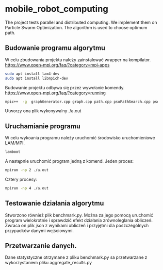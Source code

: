 # mobile_robot_computing
The project tests parallel and distributed computing. We implement them on Particle Swarm Optimization. The algorithm is used to choose optimum path.

## Budowanie programu algorytmu
W celu zbudowania projektu należy zainstalować wrapper na kompilator.
https://www.open-mpi.org/faq/?category=mpi-apps
```sh
sudo apt install lam4-dev      
sudo apt install libmpich-dev  
```
Budowanie projektu odbywa się przez wywołanie komendy. https://www.open-mpi.org/faq/?category=running
```sh
mpic++  -g  graphGenerator.cpp graph.cpp path.cpp psoPathSearch.cpp psoTests.cpp randomPath.cpp main.cpp
```
Utworzy ona plik wykonywalny ./a.out
## Uruchamianie programu
W celu wykoania programu należy uruchomić środowisko uruchomieniowe LAM/MPI.
```sh
lamboot
```
A następnie uruchomić program jedną z komend.
Jeden proces:
```sh
mpirun -np 2 ./a.out
```
Cztery procesy:
```sh
mpirun -np 4 ./a.out
```
<!-- 
Plik ten pzyjmuje następujące argumenty:
- bool inputFromFile - True oznacza, że graf zostanie pobrany z pliku
- int nr_of_iterators - liczba iteracji działania algorytmu
- int nr_of_threads - liczba wątków 
- int graphNrOfNodes - liczba węzłów grafu (wymagana gdy inputFromFile=False)
- double radiusOfNeighbourhood - kąt w zakresie jakiego w kierunku zmiany węzła wyszukiwany jest nowy (wymagana gdy inputFromFile=False)
- graph graph - graf z pliku (wymagana gdy inputFromFile=True) -->

## Testowanie działania algorytmu
Stworzono również plik benchmark.py. Można za jego pomocą uruchomić program wielokrotnie i sprawdzić efekt działania zrównoleglania obliczeń.
Zwraca on plik json z wynikami obliczeń i przyjętmi dla poszczególnych przypadków danymi wejściowymi.

## Przetwarzanie danych.
Dane statystyczne otrzymane z pliku benchmark.py sa przetwarzane z wykorzystaniem pliku aggregate_results.py